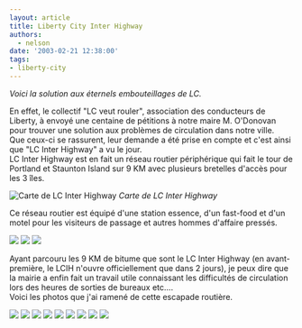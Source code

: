 ```yaml
---
layout: article
title: Liberty City Inter Highway
authors:
  - nelson
date: '2003-02-21 12:38:00'
tags:
- liberty-city
---
```


_Voici la solution aux éternels embouteillages de LC._

En effet, le collectif "LC veut rouler", association des conducteurs de Liberty, à envoyé une centaine de pétitions à notre maire M. O'Donovan pour trouver une solution aux problèmes de circulation dans notre ville.  
Que ceux-ci se rassurent, leur demande a été prise en compte et c'est ainsi que "LC Inter Highway" a vu le jour.  
LC Inter Highway est en fait un réseau routier périphérique qui fait le tour de Portland et Staunton Island sur 9 KM avec plusieurs bretelles d'accès pour les 3 îles.

![Carte de LC Inter Highway](/content/images/2016/07/hwpic2.jpg)
_Carte de LC Inter Highway_

Ce réseau routier est équipé d'une station essence, d'un fast-food et d'un motel pour les visiteurs de passage et autres hommes d'affaire pressés.

![](/content/images/2016/07/highway8.jpg)
![](/content/images/2016/07/highway9.jpg)
![](/content/images/2016/07/highway2.jpg)

Ayant parcouru les 9 KM de bitume que sont le LC Inter Highway (en avant-première, le LCIH n'ouvre officiellement que dans 2 jours), je peux dire que la mairie a enfin fait un travail utile connaissant les difficultés de circulation lors des heures de sorties de bureaux etc....  
Voici les photos que j'ai ramené de cette escapade routière.

![](/content/images/2016/07/highway.jpg)
![](/content/images/2016/07/highway10.jpg)
![](/content/images/2016/07/highway11.jpg)
![](/content/images/2016/07/highway12.jpg)
![](/content/images/2016/07/highway3.jpg)
![](/content/images/2016/07/highway4.jpg)
![](/content/images/2016/07/highway5.jpg)
![](/content/images/2016/07/highway6.jpg)
![](/content/images/2016/07/highway7.jpg)
